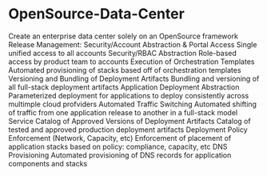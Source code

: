 # OpenSource-Data-Center
Create an enterprise data center solely on an OpenSource framework
Release Management:
Security/Account Abstraction & Portal Access	Single unified access to all accounts
Security/RBAC Abstraction	Role-based access by product team to accounts
Execution of Orchestration Templates	Automated provisioning of stacks based off of orchestration templates
Versioning and Bundling of Deployment Artifacts	Bundling and versioning of all full-stack deployment artifacts
Application Deployment Abstraction	Parameterized deployment for applications to deploy consistently across multimple cloud profviders
Automated Traffic Switching	Automated shifting of traffic from one application release to another in a full-stack model
Service Catalog of Approved Versions of Deployment Artifacts	Catalog of tested and approved production deployment artifacts
Deployment Policy Enforcement (Network, Capacity, etc)	Enforcement of placement of application stacks based on policy: compliance, capacity, etc
DNS Provisioning	Automated provisioning of DNS records for application components and stacks
